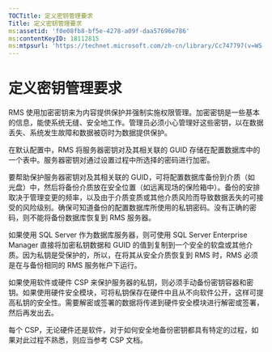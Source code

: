 ```yaml
---
TOCTitle: 定义密钥管理要求
Title: 定义密钥管理要求
ms:assetid: 'f0e08fb8-bf5e-4278-a09f-daa57696e786'
ms:contentKeyID: 18112815
ms:mtpsurl: 'https://technet.microsoft.com/zh-cn/library/Cc747797(v=WS.10)'
---
```


定义密钥管理要求
================

RMS 使用加密密钥来为内容提供保护并强制实施权限管理。加密密钥是一些基本的信息，能使系统无缝、安全地工作。管理员必须小心管理好这些密钥，以在数据丢失、系统发生故障和数据被窃时为数据提供保护。

在默认配置中，RMS 将服务器密钥对及其相关联的 GUID 存储在配置数据库中的一个表中。服务器密钥对通过设置过程中所选择的密码进行加密。

要帮助保护服务器密钥对及其相关联的 GUID，可将配置数据库备份到介质（如 光盘）中，然后将备份介质放在安全位置（如远离现场的保险箱中）。备份的安排取决于管理变更的频率，以及由于介质变质或其他介质风险而导致数据丢失的可接受的风险级别。确保可知道备份的配置数据库所使用的私钥密码。没有正确的密码，则不能将备份数据库恢复到 RMS 服务器。

如果使用 SQL Server 作为数据库服务器，则可使用 SQL Server Enterprise Manager 直接将加密私钥数据和 GUID 的值到复制到一个安全的软盘或其他介质。因为私钥是受保护的，所以，在将其从安全介质恢复到 RMS 时，RMS 必须是在与备份相同的 RMS 服务帐户下运行。

如果使用软件或硬件 CSP 来保护服务器的私钥，则必须手动备份密钥容器和密钥。如果使用硬件安全模块，可将私钥保存在硬件中且从不向软件公开，这样可提高私钥的安全性。需要解密或签署的数据将传递到硬件安全模块进行解密或签署，然后再发出去。

每个 CSP，无论硬件还是软件，对于如何安全地备份密钥都具有特定的过程，如果对此过程不熟悉，则应当参考 CSP 文档。
